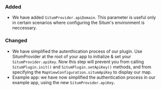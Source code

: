 ### Added

- We have added `SitumProvider.apiDomain`. This parameter is useful only in certain scenarios where configuring the Situm's environment is neccessary.

### Changed

- We have simplified the autenthication process of our plugin. Use SitumProvider at the root of your app to initialize & set your `SitumProvider.apiKey`. Now this step will prevent you from calling `SitumPlugin.init()` and `SitumPlugin.setApiKey()` methods, and from specifying the `MapViewConfiguration.situmApiKey` to display our map.
- Example app: we have now simplified the authentication process in our example app, using the new `SitumProvider.apiKey`.
